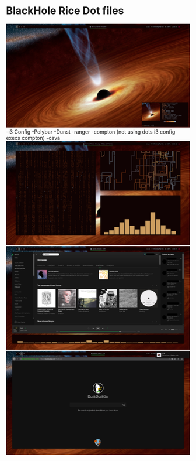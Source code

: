 # BlackHole Rice Dot files
![Preview](https://raw.githubusercontent.com/TuanSSM/BHdots/master/BH1.png)
-i3 Config
-Polybar
-Dunst
-ranger
-compton (not using dots i3 config execs compton)
-cava
![Preview](https://raw.githubusercontent.com/TuanSSM/BHdots/master/BH2.png)
![Preview](https://raw.githubusercontent.com/TuanSSM/BHdots/master/BH33.png)
![Preview](https://raw.githubusercontent.com/TuanSSM/BHdots/master/BH4.png)
